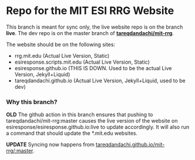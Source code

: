 # Repo for the MIT ESI RRG Website

This branch is meant for sync only, the live website
repo is on the branch **live**. The dev repo is on
the master branch of [**tareqdandachi/mit-rrg**](https://github.com/tareqdandachi/mit-rrg).

The website should be on the following sites:

 - rrg.mit.edu (Actual Live Version, Static)
 - esiresponse.scripts.mit.edu (Actual Live Version, Static)
 - esiresponse.github.io (THIS IS DOWN. Used to be the actual Live Version, Jekyll+Liquid)
 - tareqdandachi.github.io (Actual Live Version, Jekyll+Liquid, used to be dev)

### Why this branch?

**OLD** The github action in this branch ensures that pushing to tareqdandachi/mit-rrg:master
causes the live version of the website on esiresponse/esiresponse.github.io:live to update
accordingly. It will also run a command that should update the *.mit.edu websites.

**UPDATE** Syncing now happens from [tareqdandachi.github.io/mit-rrg/:master](tareqdandachi.github.io/mit-rrg).

